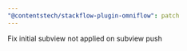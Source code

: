```yaml
---
"@contentstech/stackflow-plugin-omniflow": patch
---
```


Fix initial subview not applied on subview push
